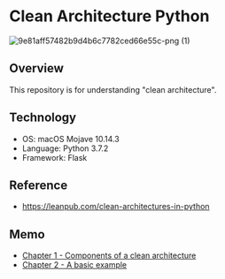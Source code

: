 # Clean Architecture Python

![9e81aff57482b9d4b6c7782ced66e55c-png (1)](https://user-images.githubusercontent.com/44774033/55669786-5e3f2700-58b6-11e9-93ef-96ee10d24100.png)

## Overview

This repository is for understanding "clean architecture".

## Technology

- OS: macOS Mojave 10.14.3
- Language: Python 3.7.2
- Framework: Flask

## Reference

- https://leanpub.com/clean-architectures-in-python

## Memo

- [Chapter 1 - Components of a clean architecture](./CHAPTER1.md)
- [Chapter 2 - A basic example](./CHAPTER2.md)
